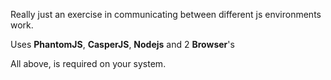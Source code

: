 Really just an exercise in communicating between different js environments work.

Uses **PhantomJS**, **CasperJS**, **Nodejs** and 2 **Browser**'s

All above, is required on your system.
